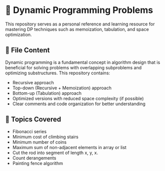 # 🧠 Dynamic Programming Problems

This repository serves as a personal reference and learning resource for mastering DP techniques such as memoization, tabulation, and space optimization.

## 📁 File Content

Dynamic programming is a fundamental concept in algorithm design that is beneficial for solving problems with overlapping subproblems and optimizing substructures. This repository contains:

- Recursive approach
- Top-down (Recursive + Memoization) approach
- Bottom-up (Tabulation) approach
- Optimized versions with reduced space complexity (if possible)
- Clear comments and code organization for better understanding

## 🧩 Topics Covered

- Fibonacci series
- Minimum cost of climbing stairs
- Minimum number of coins
- Maximum sum of non-adjacent elements in array or list
- Cut the rod into segment of length x, y, x.
- Count derangements
- Painting fence algorithm